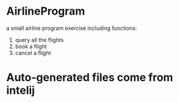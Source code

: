 # AirlineProgram
a small airline program exercise including functions: <br/>
1. query all the flights <br/>
2. book a flight <br/> 
3. cancel a flight <br/>
# Auto-generated files come from intelij
